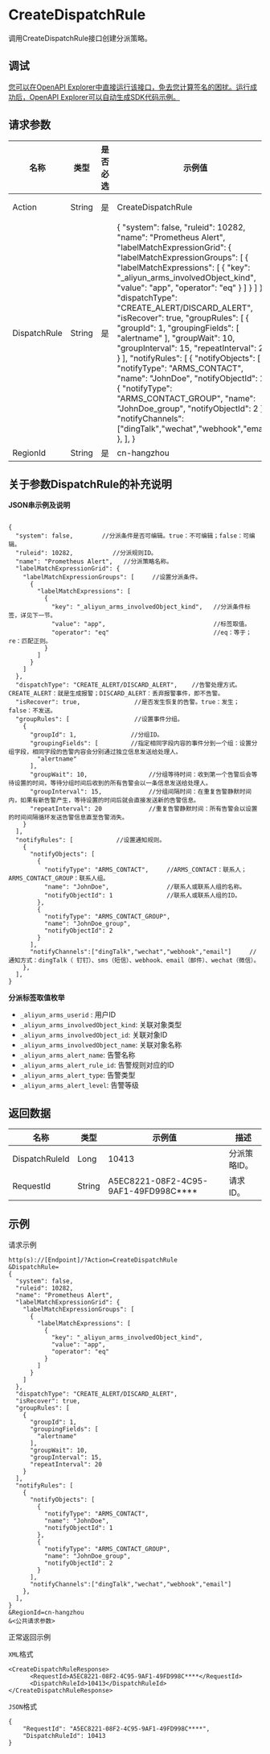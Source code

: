 # CreateDispatchRule

调用CreateDispatchRule接口创建分派策略。

## 调试

[您可以在OpenAPI Explorer中直接运行该接口，免去您计算签名的困扰。运行成功后，OpenAPI Explorer可以自动生成SDK代码示例。](https://api.aliyun.com/#product=ARMS&api=CreateDispatchRule&type=RPC&version=2019-08-08)

## 请求参数

|名称|类型|是否必选|示例值|描述|
|--|--|----|---|--|
|Action|String|是|CreateDispatchRule|系统规定参数。取值：CreateDispatchRule。 |
|DispatchRule|String|是|\{ "system": false, "ruleid": 10282, "name": "Prometheus Alert", "labelMatchExpressionGrid": \{ "labelMatchExpressionGroups": \[ \{ "labelMatchExpressions": \[ \{ "key": "\_aliyun\_arms\_involvedObject\_kind", "value": "app", "operator": "eq" \} \] \} \] \}, "dispatchType": "CREATE\_ALERT/DISCARD\_ALERT", "isRecover": true, "groupRules": \[ \{ "groupId": 1, "groupingFields": \[ "alertname" \], "groupWait": 10, "groupInterval": 15, "repeatInterval": 20 \} \], "notifyRules": \[ \{ "notifyObjects": \[ \{ "notifyType": "ARMS\_CONTACT", "name": "JohnDoe", "notifyObjectId": 1 \}, \{ "notifyType": "ARMS\_CONTACT\_GROUP", "name": "JohnDoe\_group", "notifyObjectId": 2 \} \], "notifyChannels":\["dingTalk","wechat","webhook","email"\] \}, \], \}|分派条件的配置JSON串。关于此字段的详细说明参见下文**关于参数DispatchRule的补充说明**。 |
|RegionId|String|是|cn-hangzhou|地域ID。 |

## 关于参数**DispatchRule**的补充说明

**JSON串示例及说明**

```

{
  "system": false,        //分派条件是否可编辑。true：不可编辑；false：可编辑。
  "ruleid": 10282,           //分派规则ID。
  "name": "Prometheus Alert",   //分派策略名称。
  "labelMatchExpressionGrid": {
    "labelMatchExpressionGroups": [     //设置分派条件。
      {
        "labelMatchExpressions": [
          {
            "key": "_aliyun_arms_involvedObject_kind",   //分派条件标签，详见下一节。
            "value": "app",                              //标签取值。
            "operator": "eq"                             //eq：等于；re：匹配正则。
          }
        ]
      }
    ]
  },
  "dispatchType": "CREATE_ALERT/DISCARD_ALERT",    //告警处理方式。CREATE_ALERT：就是生成报警；DISCARD_ALERT：丢弃报警事件，即不告警。
  "isRecover": true,               //是否发生恢复的告警。true：发生；false：不发送。
  "groupRules": [                  //设置事件分组。
    {
      "groupId": 1,               //分组ID。
      "groupingFields": [         //指定相同字段内容的事件分到一个组：设置分组字段，相同字段的告警内容会分别通过独立信息发送给处理人。
        "alertname"
      ],
      "groupWait": 10,                 //分组等待时间：收到第一个告警后会等待设置的时间，等待分组时间后收到的所有告警会以一条信息发送给处理人。
      "groupInterval": 15,             //分组间隔时间：在重复告警静默时间内，如果有新告警产生，等待设置的时间后就会直接发送新的告警信息。
      "repeatInterval": 20             //重复告警静默时间：所有告警会以设置的时间间隔循环发送告警信息直至告警消失。
    }
  ],
  "notifyRules": [            //设置通知规则。
    {
      "notifyObjects": [
        {
          "notifyType": "ARMS_CONTACT",     //ARMS_CONTACT：联系人；ARMS_CONTACT_GROUP：联系人组。
          "name": "JohnDoe",                //联系人或联系人组的名称。
          "notifyObjectId": 1               //联系人或联系人组的ID。
        },
        {
          "notifyType": "ARMS_CONTACT_GROUP",
          "name": "JohnDoe_group",
          "notifyObjectId": 2
        }
      ],
      "notifyChannels":["dingTalk","wechat","webhook","email"]     //通知方式：dingTalk（ 钉钉）、sms（短信）、webhook、email（邮件）、wechat（微信）。
    },
  ],
}

```

**分派标签取值枚举**

-   `_aliyun_arms_userid` : 用户ID
-   `_aliyun_arms_involvedObject_kind`: 关联对象类型
-   `_aliyun_arms_involvedObject_id`: 关联对象ID
-   `_aliyun_arms_involvedObject_name`: 关联对象名称
-   `_aliyun_arms_alert_name`: 告警名称
-   `_aliyun_arms_alert_rule_id`: 告警规则对应的ID
-   `_aliyun_arms_alert_type`: 告警类型
-   `_aliyun_arms_alert_level`: 告警等级

## 返回数据

|名称|类型|示例值|描述|
|--|--|---|--|
|DispatchRuleId|Long|10413|分派策略ID。 |
|RequestId|String|A5EC8221-08F2-4C95-9AF1-49FD998C\*\*\*\*|请求ID。 |

## 示例

请求示例

```
http(s)://[Endpoint]/?Action=CreateDispatchRule
&DispatchRule=
{
  "system": false,
  "ruleid": 10282,
  "name": "Prometheus Alert",
  "labelMatchExpressionGrid": {
    "labelMatchExpressionGroups": [
      {
        "labelMatchExpressions": [
          {
            "key": "_aliyun_arms_involvedObject_kind",
            "value": "app",
            "operator": "eq"
          }
        ]
      }
    ]
  },
  "dispatchType": "CREATE_ALERT/DISCARD_ALERT",
  "isRecover": true,
  "groupRules": [
    {
      "groupId": 1,
      "groupingFields": [
        "alertname"
      ],
      "groupWait": 10,
      "groupInterval": 15,
      "repeatInterval": 20
    }
  ],
  "notifyRules": [
    {
      "notifyObjects": [
        {
          "notifyType": "ARMS_CONTACT",
          "name": "JohnDoe",
          "notifyObjectId": 1
        },
        {
          "notifyType": "ARMS_CONTACT_GROUP",
          "name": "JohnDoe_group",
          "notifyObjectId": 2
        }
      ],
      "notifyChannels":["dingTalk","wechat","webhook","email"]
    },
  ],
}
&RegionId=cn-hangzhou
&<公共请求参数>
```

正常返回示例

`XML`格式

```
<CreateDispatchRuleResponse>
      <RequestId>A5EC8221-08F2-4C95-9AF1-49FD998C****</RequestId>
      <DispatchRuleId>10413</DispatchRuleId>
</CreateDispatchRuleResponse>
```

`JSON`格式

```
{
    "RequestId": "A5EC8221-08F2-4C95-9AF1-49FD998C****",
    "DispatchRuleId": 10413
}
```

